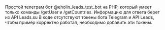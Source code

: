 Простой телеграм бот @eholin_leads_test_bot на PHP, который умеет только команды /getUser и /getCountries. Информацию для ответа берет из API Leads.su
В коде отсутствуют токены бота Telegram и API Leads, чтобы пример корректно работал, необходимо добавить эти токены.
